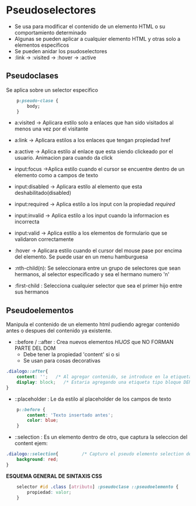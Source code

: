 # Pseudoselectores

- Se usa para modificar el contenido de un elemento HTML o su comportamiento determinado
- Algunas se pueden aplicar a cualquier elemento HTML y otras solo a elementos especificos
- Se pueden anidar los psudoselectores
- :link -> :visited -> :hover -> :active
## Pseudoclases

Se aplica sobre un selector especifico 
```css
	p:pseudo-clase {
		body;
	}
```

- a:visited -> Aplicara estilo solo a enlaces que han sido visitados al menos una vez por el visitante
- a:link -> Aplicara estilos a los enlaces que tengan propiedad href
- a:active -> Aplica estilo al enlace que esta siendo clickeado por el usuario. Animacion para cuando da click
- input:focus ->Aplica estilo cuando el cursor se encuentre dentro de un elemento como a campos de texto
- input:disabled -> Aplicara estilo al elemento que esta deshabilitado(disabled)
- input:required -> Aplica estilo a los input con la propiedad *required*
- input:invalid -> Aplica estilo a los input cuando la informacion es incorrecta
- input:valid -> Aplica estilo a los elementos de formulario que se validaron correctamente

- :hover -> Aplicara estilo cuando el cursor del mouse pase por encima del elemento. Se puede usar en un menu hamburguesa
- :nth-child(n): Se seleccionara entre un grupo de selectores que sean hermanos, al selector especificado y sea el hermano numero 'n'
- :first-child : Selecciona cualquier selector que sea el primer hijo entre sus hermanos


## Pseudoelementos

Manipula el contenido de un elemento html pudiendo agregar contenido antes o despues del contenido ya existente.

- ::before / ::after : Crea nuevos elementos *HIJOS* que NO FORMAN PARTE DEL DOM
	- Debe tener la propiedad 'content' si o si
	- Se usan para cosas decorativas

```css
.dialogo::after{
	content: '';   /* Al agregar contenido, se introduce en la etiqueta que se escogio */
	display: block;   /* Estaria agregando una etiqueta tipo bloque DENTRO de la etiqueta seleccionada y al final*/
}
```


- ::placeholder : Le da estilo al placeholder de los campos de texto
```css
	p::before {
		content: 'Texto insertado antes';
		color: blue;
	}
```

- ::selection : Es un elemento dentro de otro, que captura la seleccion del content ejem:

```css
.dialogo::selection{         /* Capturo el pseudo elemento selection del elemento html dialogo y le doy un background rojo*/
	background: red;        
}
```


**ESQUEMA GENERAL DE SINTAXIS CSS**

```css
	selector #id .class [atributo] :pseudoclase ::pseudoelemento {
		propiedad: valor;
	}
```